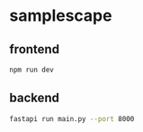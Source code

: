 # samplescape

## frontend

```bash
npm run dev
```

## backend

```bash
fastapi run main.py --port 8000
```
